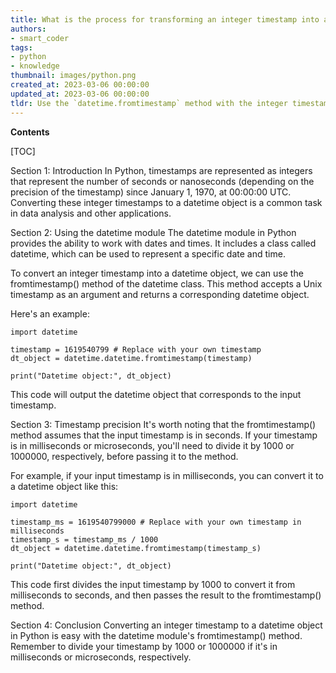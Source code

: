 ```yaml
---
title: What is the process for transforming an integer timestamp into a datetime?
authors:
- smart_coder
tags:
- python
- knowledge
thumbnail: images/python.png
created_at: 2023-03-06 00:00:00
updated_at: 2023-03-06 00:00:00
tldr: Use the `datetime.fromtimestamp` method with the integer timestamp as its argument to convert it into a datetime object in Python.
---
```


**Contents**

[TOC]

Section 1: Introduction
In Python, timestamps are represented as integers that represent the number of seconds or nanoseconds (depending on the precision of the timestamp) since January 1, 1970, at 00:00:00 UTC. Converting these integer timestamps to a datetime object is a common task in data analysis and other applications.

Section 2: Using the datetime module
The datetime module in Python provides the ability to work with dates and times. It includes a class called datetime, which can be used to represent a specific date and time.

To convert an integer timestamp into a datetime object, we can use the fromtimestamp() method of the datetime class. This method accepts a Unix timestamp as an argument and returns a corresponding datetime object.

Here's an example:

```
import datetime

timestamp = 1619540799 # Replace with your own timestamp
dt_object = datetime.datetime.fromtimestamp(timestamp)

print("Datetime object:", dt_object)
```

This code will output the datetime object that corresponds to the input timestamp.

Section 3: Timestamp precision
It's worth noting that the fromtimestamp() method assumes that the input timestamp is in seconds. If your timestamp is in milliseconds or microseconds, you'll need to divide it by 1000 or 1000000, respectively, before passing it to the method.

For example, if your input timestamp is in milliseconds, you can convert it to a datetime object like this:

```
import datetime

timestamp_ms = 1619540799000 # Replace with your own timestamp in milliseconds
timestamp_s = timestamp_ms / 1000
dt_object = datetime.datetime.fromtimestamp(timestamp_s)

print("Datetime object:", dt_object)
```

This code first divides the input timestamp by 1000 to convert it from milliseconds to seconds, and then passes the result to the fromtimestamp() method.

Section 4: Conclusion
Converting an integer timestamp to a datetime object in Python is easy with the datetime module's fromtimestamp() method. Remember to divide your timestamp by 1000 or 1000000 if it's in milliseconds or microseconds, respectively.
